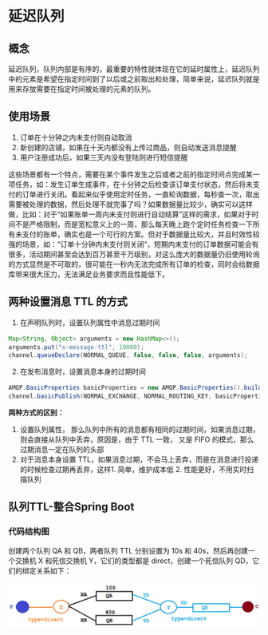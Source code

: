 # 延迟队列

## 概念

延迟队列，队列内部是有序的，最重要的特性就体现在它的延时属性上，延迟队列中的元素是希望在指定时间到了以后或之前取出和处理，简单来说，延迟队列就是用来存放需要在指定时间被处理的元素的队列。

## 使用场景

1. 订单在十分钟之内未支付则自动取消
2. 新创建的店铺，如果在十天内都没有上传过商品，则自动发送消息提醒
3. 用户注册成功后，如果三天内没有登陆则进行短信提醒

这些场景都有一个特点，需要在某个事件发生之后或者之前的指定时间点完成某一项任务，如：发生订单生成事件，在十分钟之后检查该订单支付状态，然后将未支付的订单进行关闭。看起来似乎使用定时任务，一直轮询数据，每秒查一次，取出需要被处理的数据，然后处理不就完事了吗？如果数据量比较少，确实可以这样做，比如：对于“如果账单一周内未支付则进行自动结算”这样的需求，如果对于时间不是严格限制，而是宽松意义上的一周，那么每天晚上跑个定时任务检查一下所有未支付的账单，确实也是一个可行的方案。但对于数据量比较大，并且时效性较强的场景，如：“订单十分钟内未支付则关闭“，短期内未支付的订单数据可能会有很多，活动期间甚至会达到百万甚至千万级别，对这么庞大的数据量仍旧使用轮询的方式显然是不可取的，很可能在一秒内无法完成所有订单的检查，同时会给数据库带来很大压力，无法满足业务要求而且性能低下。

## 两种设置消息 TTL 的方式

1. 在声明队列时，设置队列属性中消息过期时间

```java
Map<String, Object> arguments = new HashMap<>();
arguments.put("x-message-ttl", 10000);
channel.queueDeclare(NORMAL_QUEUE, false, false, false, arguments);
```

2. 在发布消息时，设置消息本身的过期时间

```java
AMQP.BasicProperties basicProperties = new AMQP.BasicProperties().builder().expiration("10000").build();
channel.basicPublish(NORMAL_EXCHANGE, NORMAL_ROUTING_KEY, basicProperties, msg.getBytes());
```

**两种方式的区别：**

1. 设置队列属性， 那么队列中所有的消息都有相同的过期时间，如果消息过期，则会直接从队列中丢弃，原因是，由于 TTL 一致， 又是 FIFO 的模式，那么过期消息一定在队列的头部
2. 对于消息本身设置 TTL，如果消息过期，不会马上丢弃，而是在消息进行投递的时候检查过期再丢弃，这样1. 简单，维护成本低 2. 性能更好，不用实时扫描队列

## 队列TTL-整合Spring Boot

### 代码结构图

创建两个队列 QA 和 QB，两者队列 TTL 分别设置为 10s 和 40s，然后再创建一个交换机 X 和死信交换机 Y，它们的类型都是 direct，创建一个死信队列 QD，它们的绑定关系如下：

![image-20211019203406439](img/image-20211019203406439.png)

